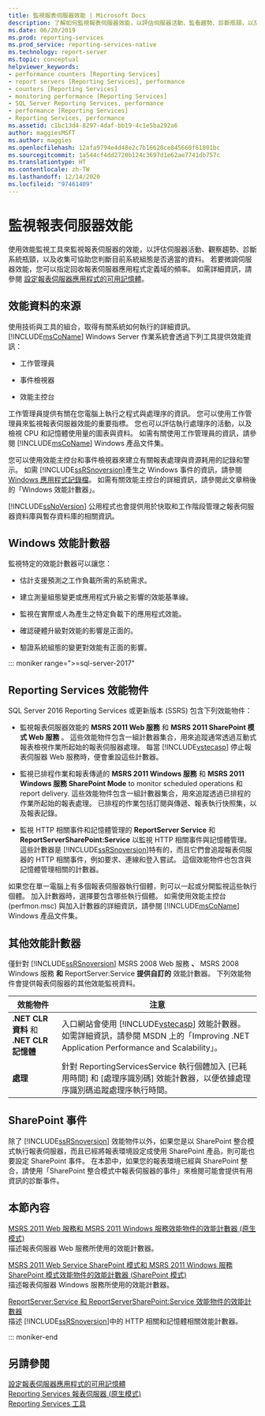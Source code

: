 ```yaml
---
title: 監視報表伺服器效能 | Microsoft Docs
description: 了解如何監視報表伺服器效能，以評估伺服器活動、監看趨勢、診斷瓶頸，以及收集系統組態的相關資料。
ms.date: 06/20/2019
ms.prod: reporting-services
ms.prod_service: reporting-services-native
ms.technology: report-server
ms.topic: conceptual
helpviewer_keywords:
- performance counters [Reporting Services]
- report servers [Reporting Services], performance
- counters [Reporting Services]
- monitoring performance [Reporting Services]
- SQL Server Reporting Services, performance
- performance [Reporting Services]
- Reporting Services, performance
ms.assetid: c1bc13d4-8297-4daf-bb19-4c1e5ba292a6
author: maggiesMSFT
ms.author: maggies
ms.openlocfilehash: 12afa9794e4d48e2c7b16620ce845660f61801bc
ms.sourcegitcommit: 1a544cf4dd2720b124c3697d1e62ae7741db757c
ms.translationtype: HT
ms.contentlocale: zh-TW
ms.lasthandoff: 12/14/2020
ms.locfileid: "97461409"
---
```

# <a name="monitoring-report-server-performance"></a>監視報表伺服器效能
  使用效能監視工具來監視報表伺服器的效能，以評估伺服器活動、觀察趨勢、診斷系統瓶頸，以及收集可協助您判斷目前系統組態是否適當的資料。 若要微調伺服器效能，您可以指定回收報表伺服器應用程式定義域的頻率。 如需詳細資訊，請參閱 [設定報表伺服器應用程式的可用記憶體](../../reporting-services/report-server/configure-available-memory-for-report-server-applications.md)。  
  
## <a name="sources-of-performance-data"></a>效能資料的來源  
 使用技術與工具的組合，取得有關系統如何執行的詳細資訊。 [!INCLUDE[msCoName](../../includes/msconame-md.md)] Windows Server 作業系統會透過下列工具提供效能資訊：  
  
-   工作管理員  
  
-   事件檢視器  
  
-   效能主控台  
  
 工作管理員提供有關在您電腦上執行之程式與處理序的資訊。 您可以使用工作管理員來監視報表伺服器效能的重要指標。 您也可以評估執行處理序的活動，以及檢視 CPU 和記憶體使用量的圖表與資料。 如需有關使用工作管理員的資訊，請參閱 [!INCLUDE[msCoName](../../includes/msconame-md.md)] Windows 產品文件集。  
  
 您可以使用效能主控台和事件檢視器來建立有關報表處理與資源耗用的記錄和警示。 如需 [!INCLUDE[ssRSnoversion](../../includes/ssrsnoversion-md.md)]產生之 Windows 事件的資訊，請參閱 [Windows 應用程式記錄檔](../../reporting-services/report-server/windows-application-log.md)。 如需有關效能主控台的詳細資訊，請參閱此文章稍後的「Windows 效能計數器」。  
  
 [!INCLUDE[ssNoVersion](../../includes/ssnoversion-md.md)] 公用程式也會提供用於快取和工作階段管理之報表伺服器資料庫與暫存資料庫的相關資訊。  
  
## <a name="windows-performance-counters"></a>Windows 效能計數器  
 監視特定的效能計數器可以讓您：  
  
-   估計支援預測之工作負載所需的系統需求。  
  
-   建立測量組態變更或應用程式升級之影響的效能基準線。  
  
-   監視在實際或人為產生之特定負載下的應用程式效能。  
  
-   確認硬體升級對效能的影響是正面的。  
  
-   驗證系統組態的變更對效能有正面的影響。  

::: moniker range=">=sql-server-2017"
  
## <a name="reporting-services-performance-objects"></a>Reporting Services 效能物件  
SQL Server 2016 Reporting Services 或更新版本 (SSRS) 包含下列效能物件：  
  
-   監視報表伺服器效能的 **MSRS 2011 Web 服務** 和 **MSRS 2011 SharePoint 模式 Web 服務** 。 這些效能物件包含一組計數器集合，用來追蹤通常透過互動式報表檢視作業所起始的報表伺服器處理。 每當 [!INCLUDE[vstecasp](../../includes/vstecasp-md.md)] 停止報表伺服器 Web 服務時，便會重設這些計數器。  
  
-   監視已排程作業和報表傳遞的 **MSRS 2011 Windows 服務** 和 **MSRS 2011 Windows 服務 SharePoint Mode** to monitor scheduled operations 和 report delivery. 這些效能物件包含一組計數器集合，用來追蹤透過已排程的作業所起始的報表處理。 已排程的作業包括訂閱與傳遞、報表執行快照集，以及報表記錄。  
  
-   監視 HTTP 相關事件和記憶體管理的 **ReportServer Service** 和 **ReportServerSharePoint:Service** 以監視 HTTP 相關事件與記憶體管理。 這些計數器是 [!INCLUDE[ssRSnoversion](../../includes/ssrsnoversion-md.md)]特有的，而且它們會追蹤報表伺服器的 HTTP 相關事件，例如要求、連線和登入嘗試。 這個效能物件也包含與記憶體管理相關的計數器。  
  
 如果您在單一電腦上有多個報表伺服器執行個體，則可以一起或分開監視這些執行個體。 加入計數器時，選擇要包含哪些執行個體。 如需使用效能主控台 (perfmon.msc) 與加入計數器的詳細資訊，請參閱 [!INCLUDE[msCoName](../../includes/msconame-md.md)] Windows 產品文件集。  
  
## <a name="other-performance-counters"></a>其他效能計數器  
 僅針對 [!INCLUDE[ssRSnoversion](../../includes/ssrsnoversion-md.md)] MSRS 2008 Web 服務 **、** MSRS 2008 Windows 服務 **和** ReportServer:Service **提供自訂的** 效能計數器。 下列效能物件會提供報表伺服器的其他效能監視資料。  
  
|效能物件|注意|  
|------------------------|-----------|  
|**.NET CLR 資料** 和 **.NET CLR 記憶體**|入口網站會使用 [!INCLUDE[vstecasp](../../includes/vstecasp-md.md)] 效能計數器。 如需詳細資訊，請參閱 MSDN 上的「Improving .NET Application Performance and Scalability」。|  
|**處理**|針對 ReportingServicesService 執行個體加入 [已耗用時間] 和 [處理序識別碼] 效能計數器，以便依據處理序識別碼追蹤處理序執行時間。|  
  
## <a name="sharepoint-events"></a>SharePoint 事件  
 除了 [!INCLUDE[ssRSnoversion](../../includes/ssrsnoversion-md.md)] 效能物件以外，如果您是以 SharePoint 整合模式執行報表伺服器，而且已經將報表環境設定成使用 SharePoint 產品，則可能也要設定 SharePoint 事件。 在本節中，如果您的報表環境已經與 SharePoint 整合，請使用「SharePoint 整合模式中報表伺服器的事件」來檢閱可能會提供有用資訊的診斷事件。  
  
## <a name="in-this-section"></a>本節內容  
 [MSRS 2011 Web 服務和 MSRS 2011 Windows 服務效能物件的效能計數器 &#40;原生模式&#41;](../../reporting-services/report-server/performance-counters-msrs-2011-web-service-performance-objects.md)  
 描述報表伺服器 Web 服務所使用的效能計數器。  
  
 [MSRS 2011 Web Service SharePoint 模式和 MSRS 2011 Windows 服務 SharePoint 模式效能物件的效能計數器 &#40;SharePoint 模式&#41;](../../reporting-services/report-server/performance-counters-msrs-2011-sharepoint-mode-performance-objects.md)  
 描述報表伺服器 Windows 服務所使用的效能計數器。  
  
 [ReportServer:Service 和 ReportServerSharePoint:Service 效能物件的效能計數器](../../reporting-services/report-server/performance-counters-reportserver-service-performance-objects.md)  
 描述 [!INCLUDE[ssRSnoversion](../../includes/ssrsnoversion-md.md)]中的 HTTP 相關和記憶體相關效能計數器。  

::: moniker-end
  
## <a name="see-also"></a>另請參閱  
 [設定報表伺服器應用程式的可用記憶體](../../reporting-services/report-server/configure-available-memory-for-report-server-applications.md)   
 [Reporting Services 報表伺服器 &#40;原生模式&#41;](../../reporting-services/report-server/reporting-services-report-server-native-mode.md)   
 [Reporting Services 工具](../../reporting-services/tools/reporting-services-tools.md)  
  